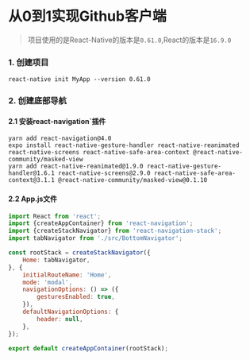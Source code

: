 # 从0到1实现Github客户端

> 项目使用的是React-Native的版本是`0.61.0`,React的版本是`16.9.0`

### 1. 创建项目

```
react-native init MyApp --version 0.61.0
```

### 2. 创建底部导航

#### 2.1 安装react-navigation`插件
```
yarn add react-navigation@4.0
expo install react-native-gesture-handler react-native-reanimated react-native-screens react-native-safe-area-context @react-native-community/masked-view
yarn add react-native-reanimated@1.9.0 react-native-gesture-handler@1.6.1 react-native-screens@2.9.0 react-native-safe-area-context@3.1.1 @react-native-community/masked-view@0.1.10
```

#### 2.2 App.js文件

```javascript
import React from 'react';
import {createAppContainer} from 'react-navigation';
import {createStackNavigator} from 'react-navigation-stack';
import tabNavigator from './src/BottomNavigator';

const rootStack = createStackNavigator({
	Home: tabNavigator,
}, {
	initialRouteName: 'Home',
	mode: 'modal',
	navigationOptions: () => ({
		gesturesEnabled: true,
	}),
	defaultNavigationOptions: {
		header: null,
	},
});

export default createAppContainer(rootStack);
```


